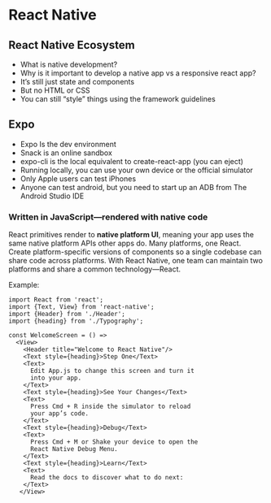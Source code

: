 # React Native

## React Native Ecosystem
- What is native development?
- Why is it important to develop a native app vs a responsive react app?
- It’s still just state and components
- But no HTML or CSS
- You can still “style” things using the framework guidelines

## Expo
- Expo Is the dev environment
- Snack is an online sandbox
- expo-cli is the local equivalent to create-react-app (you can eject)
- Running locally, you can use your own device or the official simulator
- Only Apple users can test iPhones
- Anyone can test android, but you need to start up an ADB from The Android Studio IDE

### Written in JavaScript—rendered with native code
React primitives render to **native platform UI**, meaning your app uses the same native platform APIs other apps do.
Many platforms, one React. Create platform-specific versions of components so a single codebase can share code across platforms.
With React Native, one team can maintain two platforms and share a common technology—React.

Example:
```
import React from 'react';
import {Text, View} from 'react-native';
import {Header} from './Header';
import {heading} from './Typography';

const WelcomeScreen = () =>
  <View>
    <Header title="Welcome to React Native"/>
    <Text style={heading}>Step One</Text>
    <Text>
      Edit App.js to change this screen and turn it
      into your app.
    </Text>
    <Text style={heading}>See Your Changes</Text>
    <Text>
      Press Cmd + R inside the simulator to reload
      your app’s code.
    </Text>
    <Text style={heading}>Debug</Text>
    <Text>
      Press Cmd + M or Shake your device to open the
      React Native Debug Menu.
    </Text>
    <Text style={heading}>Learn</Text>
    <Text>
      Read the docs to discover what to do next:
    </Text>
   </View>
   ```
   
   

